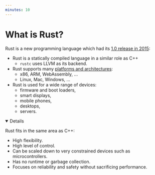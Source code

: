 ```yaml
---
minutes: 10
---
```


# What is Rust?

Rust is a new programming language which had its [1.0 release in 2015][1]:

- Rust is a statically compiled language in a similar role as C++
  - `rustc` uses LLVM as its backend.
- Rust supports many
  [platforms and architectures](https://doc.rust-lang.org/nightly/rustc/platform-support.html):
  - x86, ARM, WebAssembly, ...
  - Linux, Mac, Windows, ...
- Rust is used for a wide range of devices:
  - firmware and boot loaders,
  - smart displays,
  - mobile phones,
  - desktops,
  - servers.

<details open="true">

Rust fits in the same area as C++:

- High flexibility.
- High level of control.
- Can be scaled down to very constrained devices such as microcontrollers.
- Has no runtime or garbage collection.
- Focuses on reliability and safety without sacrificing performance.

</details>

[1]: https://blog.rust-lang.org/2015/05/15/Rust-1.0.html
